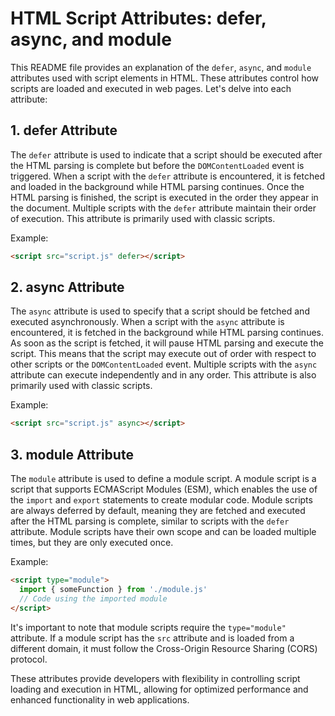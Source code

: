 # HTML Script Attributes: defer, async, and module

This README file provides an explanation of the `defer`, `async`, and `module` attributes used with script elements in HTML. These attributes control how scripts are loaded and executed in web pages. Let's delve into each attribute:

## 1. defer Attribute

The `defer` attribute is used to indicate that a script should be executed after the HTML parsing is complete but before the `DOMContentLoaded` event is triggered. When a script with the `defer` attribute is encountered, it is fetched and loaded in the background while HTML parsing continues. Once the HTML parsing is finished, the script is executed in the order they appear in the document. Multiple scripts with the `defer` attribute maintain their order of execution. This attribute is primarily used with classic scripts.

Example:

```html
<script src="script.js" defer></script>
```

## 2. async Attribute

The `async` attribute is used to specify that a script should be fetched and executed asynchronously. When a script with the `async` attribute is encountered, it is fetched in the background while HTML parsing continues. As soon as the script is fetched, it will pause HTML parsing and execute the script. This means that the script may execute out of order with respect to other scripts or the `DOMContentLoaded` event. Multiple scripts with the `async` attribute can execute independently and in any order. This attribute is also primarily used with classic scripts.

Example:

```html
<script src="script.js" async></script>
```

## 3. module Attribute

The `module` attribute is used to define a module script. A module script is a script that supports ECMAScript Modules (ESM), which enables the use of the `import` and `export` statements to create modular code. Module scripts are always deferred by default, meaning they are fetched and executed after the HTML parsing is complete, similar to scripts with the `defer` attribute. Module scripts have their own scope and can be loaded multiple times, but they are only executed once.

Example:

```html
<script type="module">
  import { someFunction } from './module.js'
  // Code using the imported module
</script>
```

It's important to note that module scripts require the `type="module"` attribute. If a module script has the `src` attribute and is loaded from a different domain, it must follow the Cross-Origin Resource Sharing (CORS) protocol.

These attributes provide developers with flexibility in controlling script loading and execution in HTML, allowing for optimized performance and enhanced functionality in web applications.
